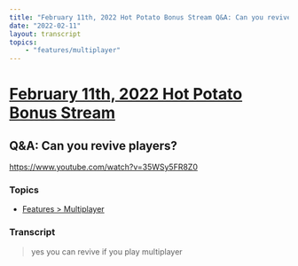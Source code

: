 ```yaml
---
title: "February 11th, 2022 Hot Potato Bonus Stream Q&A: Can you revive players?"
date: "2022-02-11"
layout: transcript
topics:
    - "features/multiplayer"
---
```

# [February 11th, 2022 Hot Potato Bonus Stream](../2022-02-11.md)
## Q&A: Can you revive players?
https://www.youtube.com/watch?v=35WSy5FR8Z0

### Topics
* [Features > Multiplayer](../topics/features/multiplayer.md)

### Transcript

> yes you can revive if you play multiplayer
